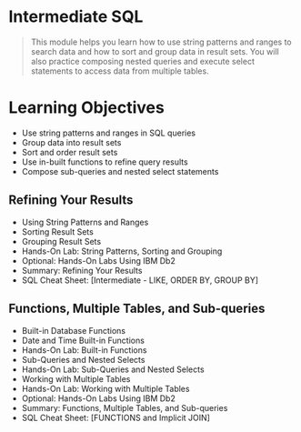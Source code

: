 # Intermediate SQL
> This module helps you learn how to use string patterns and ranges to search data and how to sort and group data in result sets. You will also practice composing nested queries and execute select statements to access data from multiple tables.
# Learning Objectives
- Use string patterns and ranges in SQL queries
- Group data into result sets
- Sort and order result sets
- Use in-built functions to refine query results
- Compose sub-queries and nested select statements
## Refining Your Results
- Using String Patterns and Ranges
- Sorting Result Sets
- Grouping Result Sets
- Hands-On Lab: String Patterns, Sorting and Grouping
- Optional: Hands-On Labs Using IBM Db2
- Summary: Refining Your Results
- SQL Cheat Sheet: [Intermediate - LIKE, ORDER BY, GROUP BY]
## Functions, Multiple Tables, and Sub-queries
- Built-in Database Functions
- Date and Time Built-in Functions
- Hands-On Lab: Built-in Functions
- Sub-Queries and Nested Selects
- Hands-On Lab: Sub-Queries and Nested Selects
- Working with Multiple Tables
- Hands-On Lab: Working with Multiple Tables
- Optional: Hands-On Labs Using IBM Db2
- Summary: Functions, Multiple Tables, and Sub-queries
- SQL Cheat Sheet: [FUNCTIONS and Implicit JOIN]
